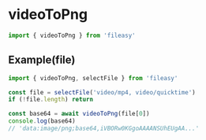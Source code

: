# videoToPng

```ts
import { videoToPng } from 'fileasy'
```

## Example​(file)

```ts
import { videoToPng, selectFile } from 'fileasy'

const file = selectFile('video/mp4, video/quicktime')
if (!file.length) return

const base64 = await videoToPng(file[0])
console.log(base64)
// 'data:image/png;base64,iVBORw0KGgoAAAANSUhEUgAA...'
```
